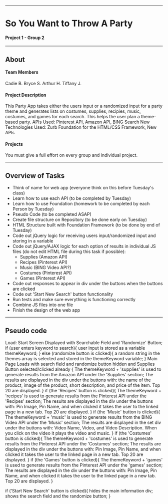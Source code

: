 -----------------------------------------
# So You Want to Throw A Party

#### Project 1 - Group 2

-----------------------------------------

## About

#### Team Members

Cadie B.
Bryce S.
Arthur H.
Tiffany J.


#### Project Description

This Party App takes either the users input or a randomized input for a party theme and generates lists on costumes, supplies, recipies, music, costumes, and games for each search. This helps the user plan a theme-based party.
APIs Used: Pinterest API, Amazon API, BING Search
New Technologies Used: Zurb Foundation for the HTML/CSS Framework, New APIs


#### Projects

You must give a full effort on every group and individual project.

-----------------------------------------

## Overview of Tasks

- Think of name for web app (everyone think on this before Tuesday's class)
- Learn how to use each API (to be completed by Tuesday)
- Learn how to use Foundation (homework to be completed by each Person by Tuesday)
- Pseudo Code (to be completed ASAP)
- Create file structure on Repository (to be done early on Tuesday)
- HTML Structure built with Foundation Framework (to be done by end of Tuesday)
- Code out jQuery logic for receiving users input/randomized input and storing in a variable
- Code out jQuery/AJAX logic for each option of results in individual JS files (do not edit HTML file during this task if possible):
  - Supplies (Amazon API)
  - Recipes (Pinterest API)
  - Music (BING Video API?)
  - Costumes (Pinterest API)
  - Games (Pinterest API)
- Code out responses to appear in div under the buttons when the buttons are clicked
- Code out 'Start New Search' button functionality
- Run tests and make sure everything is functioning correctly
- Combine JS files into one file
- Finish the design of the web app

-----------------------------------------

## Pseudo code

Load: Start Screen Displayed with Searchable Field and 'Randomize' Button;
if (user enters keyword to search){
  user input is stored as a variable themeKeyword;
}
else (randomize button is clicked){
  a random string in the themes array is selected and stored in the themeKeyword variable;
}
Main Page Loads with search field and randomize button hidden and Supplies Button selected/clicked already {
  The themeKeyword + 'supplies' is used to generate results from the Amazon API under the 'Supplies' section;
  The results are displayed in the div under the buttons with: the name of the product, image of the product, short description, and price of the item. Top 20 are displayed.
}
if (the 'Recipes' button is clicked){
  The themeKeyword + 'recipes' is used to generate results from the Pinterest API under the 'Recipes' section;
  The results are displayed in the div under the buttons with: Pin Image, Pin Name, and when clicked it takes the user to the linked page in a new tab. Top 20 are displayed.
}
if (the 'Music' button is clicked){
  The themeKeyword + 'music' is used to generate results from the BING Video API under the 'Music' section;
  The results are displayed in the set div under the buttons with: Video Name, Video, and Video Description. When you click on the video it plays the video and music.
}
if (the 'Costumes' button is clicked){
  The themeKeyword + 'costumes' is used to generate results from the Pinterest API under the 'Costumes' section;
  The results are displayed in the div under the buttons with: Pin Image, Pin Name, and when clicked it takes the user to the linked page in a new tab. Top 20 are displayed.
}
if (the 'Games' button is clicked){
  The themeKeyword + 'games' is used to generate results from the Pinterest API under the 'games' section;
  The results are displayed in the div under the buttons with: Pin Image, Pin Name, and when clicked it takes the user to the linked page in a new tab. Top 20 are displayed.
}

if ('Start New Search' button is clicked){
  hides the main information div;
  shows the search field and the randomize button;
}
